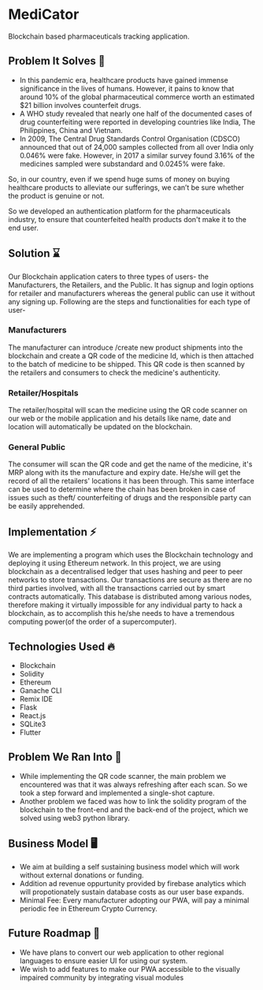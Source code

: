 # MediCator

Blockchain based pharmaceuticals tracking application.

## Problem It Solves 🎯

- In this pandemic era, healthcare products have gained immense significance in the lives of humans. However, it pains to know that around 10% of the global pharmaceutical commerce worth an estimated $21 billion involves counterfeit drugs.
- A WHO study revealed that nearly one half of the documented cases of drug counterfeiting were reported in developing countries like India, The Philippines, China and Vietnam.
- In 2009, The Central Drug Standards Control Organisation (CDSCO) announced that out of 24,000 samples collected from all over India only 0.046% were fake.
However, in 2017 a similar survey found 3.16% of the medicines sampled were substandard and 0.0245% were fake.

So, in our country, even if we spend huge sums of money on buying healthcare products to alleviate our sufferings, we can’t be sure whether the product is genuine or not.

So we developed an authentication platform for the pharmaceuticals industry, to ensure that counterfeited health products don't make it to the end user.

## Solution ⌛

Our Blockchain application caters to three types of users- the Manufacturers, the Retailers, and the Public. It has signup and login options for retailer and manufacturers whereas the general public can use it without any signing up. Following are the steps and functionalities for each type of user-

### Manufacturers

The manufacturer can introduce /create new product shipments into the blockchain and create a QR code of the medicine Id, which is then attached to the batch of medicine to be shipped. This QR code is then scanned by the retailers and consumers to check the medicine's authenticity.

### Retailer/Hospitals

The retailer/hospital will scan the medicine using the QR code scanner on our web or the mobile application and his details like name, date and location will automatically be updated on the blockchain.

### General Public

The consumer will scan the QR code and get the name of the medicine, it's MRP along with its the manufacture and expiry date. He/she will get the record of all the retailers' locations it has been through. This same interface can be used to determine where the chain has been broken in case of issues such as theft/ counterfeiting of drugs and the responsible party can be easily apprehended. 

## Implementation ⚡

We are implementing a program which uses the Blockchain technology and deploying it using Ethereum network. In this project, we are using blockchain as a decentralised ledger that uses hashing and peer to peer networks to store transactions. Our transactions are secure as there are no third parties involved, with all the transactions carried out by smart contracts automatically. This database is distributed among various nodes, therefore making it virtually impossible for any individual party to hack a blockchain, as to accomplish this he/she needs to have a tremendous computing power(of the order of a supercomputer).

## Technologies Used 🔥

- Blockchain
- Solidity
- Ethereum
- Ganache CLI
- Remix IDE
- Flask
- React.js
- SQLite3
- Flutter

## Problem We Ran Into 🤧

- While implementing the QR code scanner, the main problem we encountered was that it was always refreshing after each scan. So we took a step forward and implemented a single-shot capture.
- Another problem we faced was how to link the solidity program of the blockchain to the front-end and the back-end of the project, which we solved using web3 python library.

## Business Model 🖥️

- We aim at building a self sustaining business model which will work without external donations or funding.
- Addition ad revenue oppurtunity provided by firebase analytics which will propotionately sustain database costs as our user base expands.
- Minimal Fee: Every manufacturer adopting our PWA, will pay a minimal periodic fee in Ethereum Crypto Currency.

## Future Roadmap 🤸

- We have plans to convert our web application to other regional languages to ensure easier UI for using our system.
- We wish to add features to make our PWA accessible to the visually impaired community by integrating visual modules
